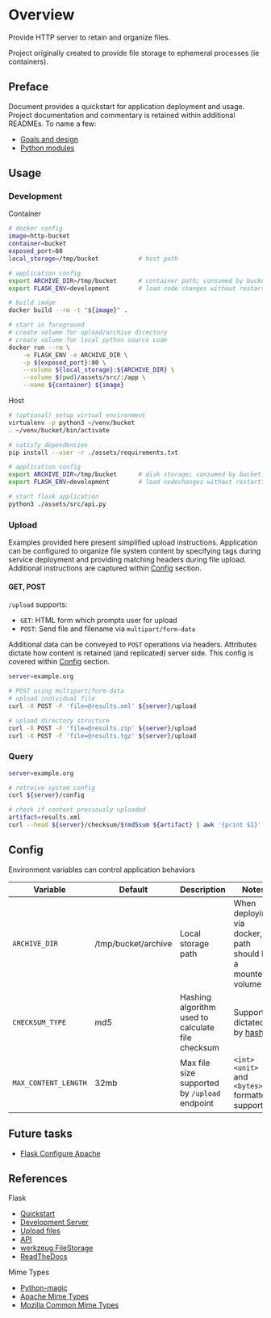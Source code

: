 # Overview

Provide HTTP server to retain and organize files.

Project originally created to provide file storage to ephemeral processes (ie containers).

## Preface

Document provides a quickstart for application deployment and usage.  Project documentation and commentary is retained within additional READMEs.  To name a few:

* [Goals and design](./assets/doc/README.md)
* [Python modules](./assets/src/README.md)

## Usage

### Development

Container

```bash
# docker config
image=http-bucket
container=bucket
exposed_port=80
local_storage=/tmp/bucket           # host path

# application config
export ARCHIVE_DIR=/tmp/bucket      # container path; consumed by bucket.py
export FLASK_ENV=development        # load code changes without restarting server

# build image
docker build --rm -t "${image}" .

# start in foreground
# create volume for upload/archive directory
# create volume for local python source code
docker run --rm \
    -e FLASK_ENV -e ARCHIVE_DIR \
    -p ${exposed_port}:80 \
    --volume ${local_storage}:${ARCHIVE_DIR} \
    --volume $(pwd)/assets/src/:/app \
    --name ${container} ${image}
```

Host

```bash
# (optional) setup virtual environment
virtualenv -p python3 ~/venv/bucket
. ~/venv/bucket/bin/activate

# satisfy dependencies
pip install --user -r ./assets/requirements.txt

# application config
export ARCHIVE_DIR=/tmp/bucket      # disk storage; consumed by bucket.py
export FLASK_ENV=development        # load codechanges without restarting server

# start flask application
python3 ./assets/src/api.py
```

### Upload

Examples provided here present simplified upload instructions.  Application can be configured to organize file system content by specifying tags during service deployment and providing matching headers during file upload.  Additional instructions are captured within [Config](#Config) section.

#### GET, POST

`/upload` supports:
* `GET`: HTML form which prompts user for upload
* `POST`: Send file and filename via `multipart/form-data`

Additional data can be conveyed to `POST` operations via headers.  Attributes dictate how content is retained (and replicated) server side.  This config is covered within [Config](#Config) section.


```bash
server=example.org

# POST using multipart/form-data
# upload individual file
curl -X POST -F 'file=@results.xml' ${server}/upload

# upload directory structure
curl -X POST -F 'file=@results.zip' ${server}/upload
curl -X POST -F 'file=@results.tgz' ${server}/upload
```

### Query

```bash
server=example.org

# retreive system config
curl ${server}/config

# check if content previously uploaded
artifact=results.xml
curl --head ${server}/checksum/$(md5sum ${artifact} | awk '{print $1}')
```

## Config

Environment variables can control application behaviors

Variable            | Default               | Description   | Notes
--------------------|-----------------------|---------------|-------
`ARCHIVE_DIR`       | /tmp/bucket/archive   | Local storage path | When deploying via docker, path should be a mounted volume
`CHECKSUM_TYPE`     | md5                   | Hashing algorithm used to calculate file checksum | Supported dictated by [hashlib](https://docs.python.org/3/library/hashlib.html)
`MAX_CONTENT_LENGTH`| 32mb                  | Max file size supported by `/upload` endpoint | `<int><unit>` and `<bytes>` formatted supported

## Future tasks

* [Flask Configure Apache](https://flask.palletsprojects.com/en/1.1.x/deploying/mod_wsgi/#configuring-apache)

## References

Flask

* [Quickstart](https://flask.palletsprojects.com/en/1.1.x/quickstart/#quickstart)
* [Development Server](https://flask.palletsprojects.com/en/1.1.x/server/#server)
* [Upload files](https://flask.palletsprojects.com/en/1.1.x/patterns/fileuploads/)
* [API](https://flask.palletsprojects.com/en/1.1.x/api/)
* [werkzeug FileStorage](https://werkzeug.palletsprojects.com/en/1.0.x/datastructures/#werkzeug.datastructures.FileStorage)
* [ReadTheDocs](https://tedboy.github.io/flask/index.html)

Mime Types

* [Python-magic](https://github.com/ahupp/python-magic)
* [Apache Mime Types](https://svn.apache.org/repos/asf/httpd/httpd/trunk/docs/conf/mime.types)
* [Mozilla Common Mime Types](https://developer.mozilla.org/en-US/docs/Web/HTTP/Basics_of_HTTP/MIME_types/Common_types)
